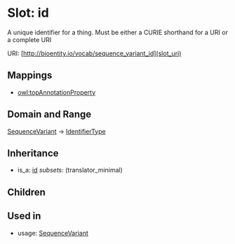 # Slot: id


A unique identifier for a thing. Must be either a CURIE shorthand for a URI or a complete URI

URI: [http://bioentity.io/vocab/sequence_variant_id](slot_uri)
## Mappings

 * [owl:topAnnotationProperty](http://purl.obolibrary.org/obo/owl_topAnnotationProperty)
## Domain and Range

[SequenceVariant](SequenceVariant.md) -> [IdentifierType](IdentifierType.md)
## Inheritance

 *  is_a: [id](id.md) *subsets*: (translator_minimal)
## Children

## Used in

 *  usage: [SequenceVariant](SequenceVariant.md)
